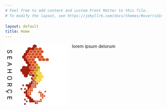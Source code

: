```yaml
---
# Feel free to add content and custom Front Matter to this file.
# To modify the layout, see https://jekyllrb.com/docs/themes/#overriding-theme-defaults

layout: default
title: Home
---
```

<img align="left" src="/files/seahorce_logo.png" width="200" style="padding-right: 15px; padding-bottom: 15px">

lorem ipsum delorum 